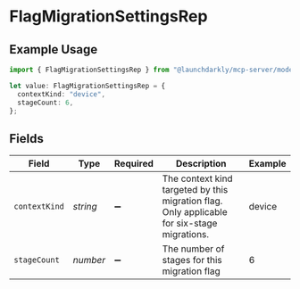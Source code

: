 # FlagMigrationSettingsRep

## Example Usage

```typescript
import { FlagMigrationSettingsRep } from "@launchdarkly/mcp-server/models/components";

let value: FlagMigrationSettingsRep = {
  contextKind: "device",
  stageCount: 6,
};
```

## Fields

| Field                                                                                       | Type                                                                                        | Required                                                                                    | Description                                                                                 | Example                                                                                     |
| ------------------------------------------------------------------------------------------- | ------------------------------------------------------------------------------------------- | ------------------------------------------------------------------------------------------- | ------------------------------------------------------------------------------------------- | ------------------------------------------------------------------------------------------- |
| `contextKind`                                                                               | *string*                                                                                    | :heavy_minus_sign:                                                                          | The context kind targeted by this migration flag. Only applicable for six-stage migrations. | device                                                                                      |
| `stageCount`                                                                                | *number*                                                                                    | :heavy_minus_sign:                                                                          | The number of stages for this migration flag                                                | 6                                                                                           |